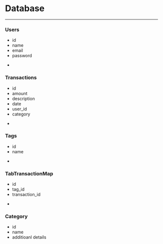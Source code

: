 # Database

---

### Users
* id
* name
* email
* password

-
### Transactions
* id
* amount
* description
* date
* user_id
* category

-
### Tags
* id
* name

-
### TabTransactionMap
* id
* tag_id
* transaction_id

-
### Category
* id
* name
* additioanl details
